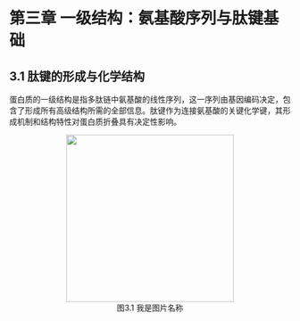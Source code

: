 # 第三章 一级结构：氨基酸序列与肽键基础
## 3.1 肽键的形成与化学结构
蛋白质的一级结构是指多肽链中氨基酸的线性序列，这一序列由基因编码决定，包含了形成所有高级结构所需的全部信息。肽键作为连接氨基酸的关键化学键，其形成机制和结构特性对蛋白质折叠具有决定性影响。


<div align=center>
<img width="300" src="./images/1_1.jpeg"/>
</div>
<div align=center>图3.1 我是图片名称</div>


